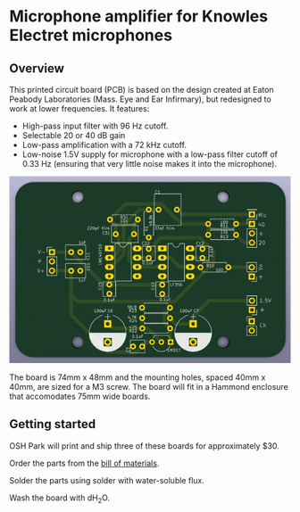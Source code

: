 # Microphone amplifier for Knowles Electret microphones

## Overview
This printed circuit board (PCB) is based on the design created at Eaton
Peabody Laboratories (Mass. Eye and Ear Infirmary), but redesigned to work at
lower frequencies. It features:

* High-pass input filter with 96 Hz cutoff.
* Selectable 20 or 40 dB gain
* Low-pass amplification with a 72 kHz cutoff.
* Low-noise 1.5V supply for microphone with a low-pass filter cutoff of 0.33 Hz
  (ensuring that very little noise makes it into the microphone).

![Rendering of PCB](images/mic%20amp.png)

The board is 74mm x 48mm and the mounting holes, spaced 40mm x 40mm, are sized
for a M3 screw. The board will fit in a Hammond enclosure that accomodates 75mm
wide boards.

## Getting started
OSH Park will print and ship three of these boards for approximately $30. 

Order the parts from the [bill of materials](parts%20list.md).

Solder the parts using solder with water-soluble flux.

Wash the board with dH<sub>2</sub>O.
